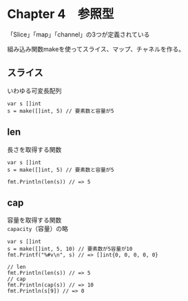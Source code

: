 # Chapter 4　参照型
「Slice」「map」「channel」の3つが定義されている

組み込み関数makeを使ってスライス、マップ、チャネルを作る。

## スライス
いわゆる可変長配列

```
var s []int
s = make([]int, 5) // 要素数と容量が5
```

## len
長さを取得する関数

```
var s []int
s = make([]int, 5) // 要素数と容量が5

fmt.Println(len(s)) // => 5
```

## cap
容量を取得する関数  
`capacity`（容量）の略

```
var s []int
s = make([]int, 5, 10) // 要素数が5容量が10
fmt.Printf("%#v\n", s) // => []int{0, 0, 0, 0, 0}

// len
fmt.Println(len(s)) // => 5
// cap
fmt.Println(cap(s)) // => 10
fmt.Println(s[9]) // => 0
```
  
